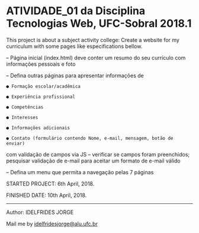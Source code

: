 # ATIVIDADE_01 da Disciplina  Tecnologias Web, UFC-Sobral 2018.1

This project is about a subject activity college: Create a website for my curriculum with some pages like especifications bellow. 

– Página inicial (index.html) deve conter um resumo do seu currículo com informações pessoais e foto

– Defina outras páginas para apresentar informações de

    ● Formação escolar/acadêmica
    
    ● Experiência profissional
    
    ● Competências
    
    ● Interesses
    
    ● Informações adicionais
    
    ● Contato (formulário contendo Nome, e-mail, mensagem, botão de enviar)   
com validação de campos via JS – verificar se campos foram preenchidos; pesquisar validação de e-mail para aceitar um formato de e-mail válido

– Defina um menu que permita a navegação pelas 7 páginas


STARTED PROJECT: 6th April, 2018.

FINISHED DATE: 10th April, 2018.

----------------
Author: IDELFRIDES JORGE 

Mail me by idelfridesjorge@alu.ufc.br
